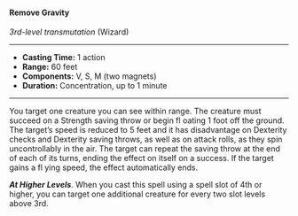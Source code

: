 #### Remove Gravity
*3rd-level transmutation* (Wizard)
___
- **Casting Time:** 1 action
- **Range:** 60 feet
- **Components:** V, S, M (two magnets)
- **Duration:** Concentration, up to 1 minute
---
You target one creature you can see within range. The creature must succeed on a Strength saving throw or begin fl oating 1 foot off the ground. The target’s speed is reduced to 5 feet and it has disadvantage on Dexterity checks and Dexterity saving throws, as well as on attack rolls, as they spin uncontrollably in the air. The target can repeat the saving throw at the end of each of its turns, ending the effect on itself on a success. If the target gains a fl ying speed, the effect automatically ends.

***At Higher Levels***. When you cast this spell using a spell slot of 4th or higher, you can target one additional creature for every two slot levels above 3rd.
